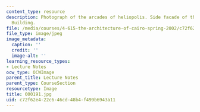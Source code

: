 ```yaml
---
content_type: resource
description: Photograph of the arcades of heliopolis. Side facade of the Awqaf Ministry
  Building.
file: /media/courses/4-615-the-architecture-of-cairo-spring-2002/c72f62e422c646cd48b4f499b6943a11_000191.jpg
file_type: image/jpeg
image_metadata:
  caption: ''
  credit: ''
  image-alt: ''
learning_resource_types:
- Lecture Notes
ocw_type: OCWImage
parent_title: Lecture Notes
parent_type: CourseSection
resourcetype: Image
title: 000191.jpg
uid: c72f62e4-22c6-46cd-48b4-f499b6943a11
---
```

